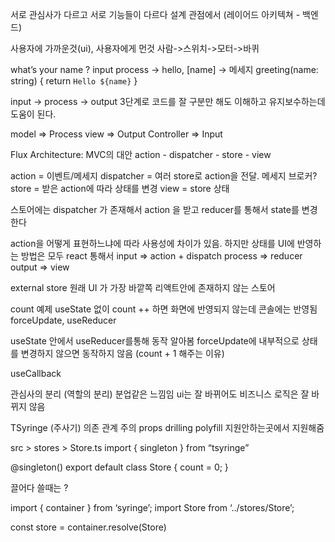 서로 관심사가 다르고 서로 기능들이 다르다
설계 관점에서 (레이어드 아키텍쳐 - 백엔드)

사용자에 가까운것(ui), 사용자에게 먼것
사람->스위치->모터->바퀴

what’s your name ?
input
process -> hello, [name] -> 메세지
greeting(name: string) {
return `Hello ${name}`
}

input -> process -> output
3단계로 코드를 잘 구분만 해도 이해하고 유지보수하는데 도움이 된다.

model => Process
view => Output
Controller => Input

Flux Architecture: MVC의 대안
action - dispatcher - store - view

action = 이벤트/메세지
dispatcher = 여러 store로 action을 전달. 메세지 브로커?
store = 받은 action에 따라 상태를 변경
view = store 상태

스토어에는 dispatcher 가 존재해서 action 을 받고 reducer를 통해서 state를 변경한다

action을 어떻게 표현하느냐에 따라 사용성에 차이가 있음. 하지만 상태를 UI에 반영하는 방법은 모두 react 통해서
input => action + dispatch
process => reducer
output => view

external store
원래 UI 가 가장 바깥쪽
리액트안에 존재하지 않는 스토어

count 예제
useState 없이 count ++ 하면 화면에 반영되지 않는데 콘솔에는 반영됨
forceUpdate, useReducer

useState 안에서 useReducer를통해 동작 알아봄
forceUpdate에 내부적으로 상태를 변경하지 않으면 동작하지 않음 (count + 1 해주는 이유)

useCallback

관심사의 분리 (역할의 분리) 분업같은 느낌임
ui는 잘 바뀌어도 비즈니스 로직은 잘 바뀌지 않음

TSyringe (주사기)
의존 관계 주의
props drilling
polyfill 지원안하는곳에서 지원해줌

src > stores > Store.ts
import { singleton } from “tsyringe”

@singleton()
export default class Store {
count = 0;
}

끌어다 쓸때는 ?

import { container } from ‘syringe’;
import Store from ‘../stores/Store’;

const store = container.resolve(Store)
